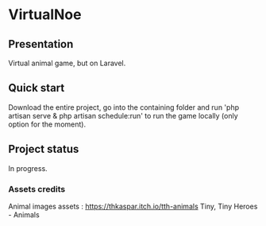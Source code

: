 # VirtualNoe

## Presentation

Virtual animal game, but on Laravel.

## Quick start

Download the entire project, go into the containing folder and run 'php artisan serve & php artisan schedule:run' to run the game locally (only option for the moment).

## Project status

In progress.

### Assets credits

Animal images assets : <https://thkaspar.itch.io/tth-animals> Tiny, Tiny Heroes - Animals
